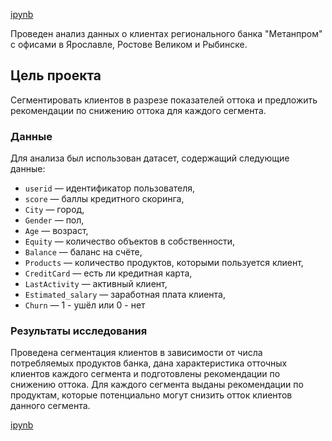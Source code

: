 [ipynb](https://github.com/eyungelson/Training_projects/blob/main/bank/Banks%20project.ipynb)

Проведен анализ данных о клиентах регионального банка "Метанпром" с офисами в Ярославле, Ростове Великом и Рыбинске. 

## Цель проекта
Сегментировать клиентов в разрезе показателей оттока и предложить рекомендации по снижению оттока для каждого сегмента.

### Данные

Для анализа был использован датасет, содержащий следующие данные:

- `userid` — идентификатор пользователя,
- `score` — баллы кредитного скоринга,
- `City` — город,
- `Gender` — пол,
- `Age` — возраст,
- `Equity` — количество объектов в собственности,
- `Balance` — баланс на счёте,
- `Products` — количество продуктов, которыми пользуется клиент,
- `CreditCard` — есть ли кредитная карта,
- `LastActivity` — активный клиент,
- `Estimated_salary` — заработная плата клиента,
- `Churn` — 1 - ушёл или 0 - нет

### Результаты исследования

Проведена сегментация клиентов в зависимости от числа потребляемых продуктов банка, дана характеристика отточных клиентов каждого сегмента и подготовлены рекомендации по снижению оттока. Для каждого сегмента выданы рекомендации по продуктам, которые потенциально могут снизить отток клиентов данного сегмента.

[ipynb](https://github.com/eyungelson/Training_projects/blob/main/bank/Banks%20project.ipynb)

